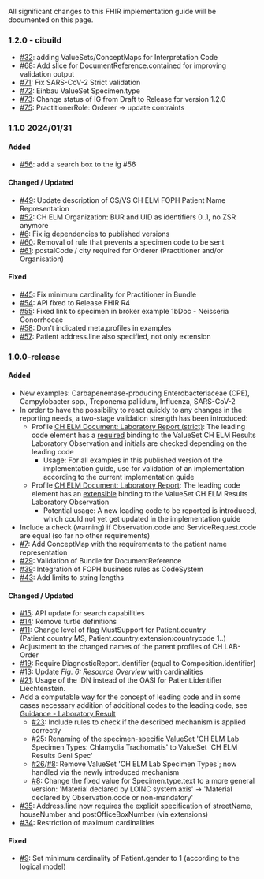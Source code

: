 All significant changes to this FHIR implementation guide will be documented on this page.   

### 1.2.0 - cibuild 

* [#32](https://github.com/ahdis/ch-elm/issues/62): adding ValueSets/ConceptMaps for Interpretation Code
* [#68](https://github.com/ahdis/ch-elm/issues/68): Add slice for DocumentReference.contained for improving validation output
* [#71](https://github.com/ahdis/ch-elm/issues/71): Fix SARS-CoV-2 Strict validation
* [#72](https://github.com/ahdis/ch-elm/issues/72): Einbau ValueSet Specimen.type
* [#73](https://github.com/ahdis/ch-elm/issues/73): Change status of IG from Draft to Release for version 1.2.0
* [#75](https://github.com/ahdis/ch-elm/issues/75): PractitionerRole: Orderer -> update contraints

### 1.1.0 2024/01/31

#### Added
* [#56](https://github.com/ahdis/ch-elm/issues/56): add a search box to the ig #56

#### Changed / Updated
* [#49](https://github.com/ahdis/ch-elm/issues/49): Update description of CS/VS CH ELM FOPH Patient Name Representation
* [#52](https://github.com/ahdis/ch-elm/issues/52): CH ELM Organization: BUR and UID as identifiers 0..1, no ZSR anymore
* [#6](https://github.com/ahdis/ch-elm/issues/6): Fix ig dependencies to published versions 
* [#60](https://github.com/ahdis/ch-elm/issues/60): Removal of rule that prevents a specimen code to be sent 
* [#61](https://github.com/ahdis/ch-elm/issues/61): postalCode / city required for Orderer (Practitioner and/or Organisation)

#### Fixed
* [#45](https://github.com/ahdis/ch-elm/issues/45): Fix minimum cardinality for Practitioner in Bundle
* [#54](https://github.com/ahdis/ch-elm/issues/54): API fixed to Release FHIR R4
* [#55](https://github.com/ahdis/ch-elm/issues/55): Fixed link to specimen in broker example 1bDoc - Neisseria Gonorrhoeae 
* [#58](https://github.com/ahdis/ch-elm/issues/58): Don't indicated meta.profiles in examples
* [#57](https://github.com/ahdis/ch-elm/issues/57): Patient address.line also specified, not only extension

### 1.0.0-release

#### Added
* New examples: Carbapenemase-producing Enterobacteriaceae (CPE), Campylobacter spp., Treponema pallidum, Influenza, SARS-CoV-2
* In order to have the possibility to react quickly to any changes in the reporting needs, a two-stage validation strength has been introduced:
   * Profile [CH ELM Document: Laboratory Report (strict)](StructureDefinition-ch-elm-document-strict.html): The leading code element has a [required](https://hl7.org/fhir/R4/terminologies.html#required) binding to the ValueSet CH ELM Results Laboratory Observation and initials are checked depending on the leading code
      * Usage: For all examples in this published version of the implementation guide, use for validation of an implementation according to the current implementation guide
   * Profile [CH ELM Document: Laboratory Report](StructureDefinition-ch-elm-document.html): The leading code element has an [extensible](https://hl7.org/fhir/R4/terminologies.html#extensible) binding to the ValueSet CH ELM Results Laboratory Observation
      * Potential usage: A new leading code to be reported is introduced, which could not yet get updated in the implementation guide 
* Include a check (warning) if Observation.code and ServiceRequest.code are equal (so far no other requirements)
* [#7](https://github.com/ahdis/ch-elm/issues/7): Add ConceptMap with the requirements to the patient name representation
* [#29](https://github.com/ahdis/ch-elm/issues/29): Validation of Bundle for DocumentReference 
* [#39](https://github.com/ahdis/ch-elm/issues/39): Integration of FOPH business rules as CodeSystem
* [#43](https://github.com/ahdis/ch-elm/issues/43): Add limits to string lengths

#### Changed / Updated
* [#15](https://github.com/ahdis/ch-elm/issues/15): API update for search capabilities
* [#14](https://github.com/ahdis/ch-elm/issues/14): Remove turtle definitions
* [#11](https://github.com/ahdis/ch-elm/issues/11): Change level of flag MustSupport for Patient.country (Patient.country MS, Patient.country.extension:countrycode 1..)
* Adjustment to the changed names of the parent profiles of CH LAB-Order 
* [#19](https://github.com/ahdis/ch-elm/issues/19): Require DiagnosticReport.identifier (equal to Composition.identifier)
* [#13](https://github.com/ahdis/ch-elm/issues/13): Update *Fig. 6: Resource Overview* with cardinalities
* [#21](https://github.com/ahdis/ch-elm/issues/21): Usage of the IDN instead of the OASI for Patient.identifier Liechtenstein.
* Add a computable way for the concept of leading code and in some cases necessary addition of additional codes to the leading code, see [Guidance - Laboratory Result](guidance.html#laboratory-result)
   * [#23](https://github.com/ahdis/ch-elm/issues/23): Include rules to check if the described mechanism is applied correctly
   * [#25](https://github.com/ahdis/ch-elm/issues/25): Renaming of the specimen-specific ValueSet 'CH ELM Lab Specimen Types: Chlamydia Trachomatis' to ValueSet 'CH ELM Results Geni Spec'
   * [#26](https://github.com/ahdis/ch-elm/issues/26)/[#8](https://github.com/ahdis/ch-elm/issues/8): Remove ValueSet 'CH ELM Lab Specimen Types'; now handled via the newly introduced mechanism
   * [#8](https://github.com/ahdis/ch-elm/issues/8): Change the fixed value for Specimen.type.text to a more general version: 'Material declared by LOINC system axis' -> 'Material declared by Observation.code or non-mandatory'
* [#35](https://github.com/ahdis/ch-elm/issues/35): Address.line now requires the explicit specification of streetName, houseNumber and postOfficeBoxNumber (via extensions)
* [#34](https://github.com/ahdis/ch-elm/issues/34): Restriction of maximum cardinalities

#### Fixed
* [#9](https://github.com/ahdis/ch-elm/issues/9): Set minimum cardinality of Patient.gender to 1 (according to the logical model)

